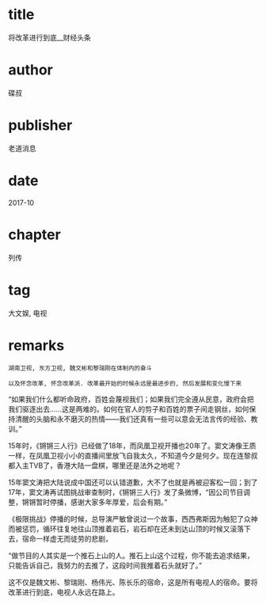 # title
将改革进行到底__财经头条

# author
碟叔

# publisher
老道消息

# date
2017-10

# chapter
列传

# tag
大文娱, 电视

# remarks
`湖南卫视, 东方卫视, 魏文彬和黎瑞刚在体制内的奋斗`

`以及怀念改革, 怀念改革派. 改革最开始的时候永远是最进步的, 然后发展和变化慢下来`

“如果我们什么都听命政府，百姓会蔑视我们；如果我们完全遵从民意，政府会把我们驱逐出去……这是两难的。如何在官人的剪子和百姓的票子间走钢丝，如何保持清醒的头脑和永不磨灭的热情——我们还真有一些可以意会无法言传的经验、教训。”


15年时，《锵锵三人行》已经做了18年，而凤凰卫视开播也20年了。窦文涛像王质一样，在凤凰卫视小小的直播间里放飞自我太久，不知道今夕是何夕。现在连黎叔都入主TVB了，香港大陆一盘棋，哪里还是法外之地呢？

15年窦文涛把大陆说成中国还可以认错道歉，大不了也就是再被迎客松一回；到了17年，窦文涛再试图挑战审查制时，《锵锵三人行》发了条微博，“因公司节目调整，锵锵暂时停播，感谢大家多年厚爱，后会有期。”

《极限挑战》停播的时候，总导演严敏曾说过一个故事，西西弗斯因为触犯了众神而被惩罚，循环往复地往山顶推着岩石，岩石却在还未到达山顶的时候又滚落下去，宿命一样虚无而徒劳的悲剧，

“做节目的人其实是一个推石上山的人。推石上山这个过程，你不能去追求结果，只能告诉自己，我努力的去推了，这段时间我推着石头就好了。”

这不仅是魏文彬、黎瑞刚、杨伟光、陈长乐的宿命，这是所有电视人的宿命。要将改革进行到底，电视人永远在路上。

